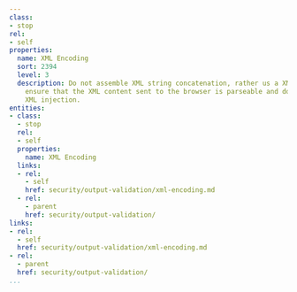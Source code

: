 ```yaml
---
class:
- stop
rel:
- self
properties:
  name: XML Encoding
  sort: 2394
  level: 3
  description: Do not assemble XML string concatenation, rather us a XML serializer,
    ensure that the XML content sent to the browser is parseable and does not contain
    XML injection.
entities:
- class:
  - stop
  rel:
  - self
  properties:
    name: XML Encoding
  links:
  - rel:
    - self
    href: security/output-validation/xml-encoding.md
  - rel:
    - parent
    href: security/output-validation/
links:
- rel:
  - self
  href: security/output-validation/xml-encoding.md
- rel:
  - parent
  href: security/output-validation/
...
```

